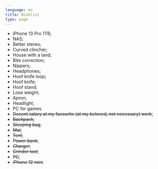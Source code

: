 ```yaml
---
language: en
title: Wishlist
type: page
---
```


- iPhone 13 Pro 1TB;
- NAS;
- Better stereo;
- Curved clincher;
- House with a land;
- Bite correction;
- Nippers;
- Headphones;
- Hoof knife loop;
- Hoof knife;
- Hoof stand;
- Lose weight;
- Apron;
- Headlight;
- PC for games.
- ~~Decent salary at my favourite (at my beloved, not necessary) work~~;
- ~~Backpack~~;
- ~~Sleeping bag~~;
- ~~Mat~~;
- ~~Tent~~;
- ~~Power bank~~;
- ~~Charger~~;
- ~~Grinder tool~~;
- ~~PC~~;
- ~~iPhone 12 mini~~.
